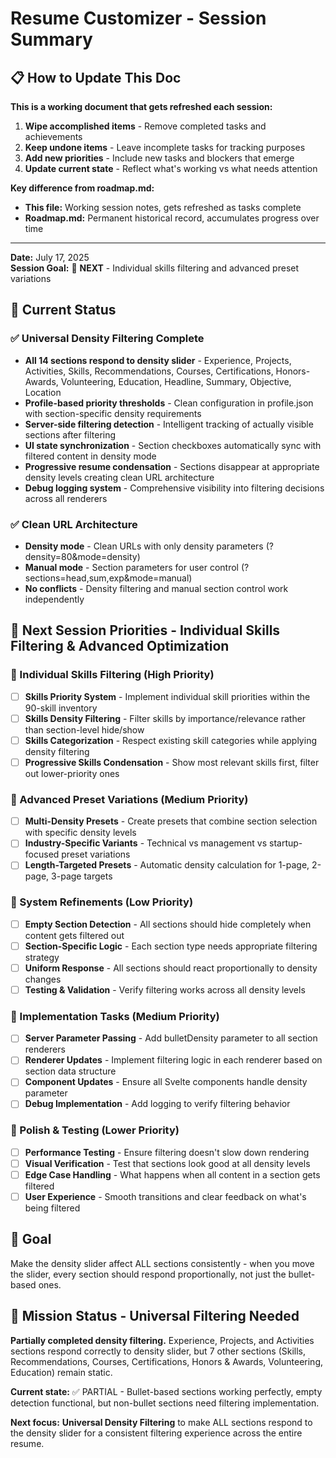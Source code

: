 # Resume Customizer - Session Summary

## 📋 How to Update This Doc

**This is a working document that gets refreshed each session:**
1. **Wipe accomplished items** - Remove completed tasks and achievements
2. **Keep undone items** - Leave incomplete tasks for tracking purposes
3. **Add new priorities** - Include new tasks and blockers that emerge
4. **Update current state** - Reflect what's working vs what needs attention

**Key difference from roadmap.md:**
- **This file:** Working session notes, gets refreshed as tasks complete
- **Roadmap.md:** Permanent historical record, accumulates progress over time

---

**Date:** July 17, 2025  
**Session Goal:** 🎯 **NEXT** - Individual skills filtering and advanced preset variations

## 🎯 Current Status

### ✅ Universal Density Filtering Complete
- **All 14 sections respond to density slider** - Experience, Projects, Activities, Skills, Recommendations, Courses, Certifications, Honors-Awards, Volunteering, Education, Headline, Summary, Objective, Location
- **Profile-based priority thresholds** - Clean configuration in profile.json with section-specific density requirements
- **Server-side filtering detection** - Intelligent tracking of actually visible sections after filtering
- **UI state synchronization** - Section checkboxes automatically sync with filtered content in density mode
- **Progressive resume condensation** - Sections disappear at appropriate density levels creating clean URL architecture
- **Debug logging system** - Comprehensive visibility into filtering decisions across all renderers

### ✅ Clean URL Architecture
- **Density mode** - Clean URLs with only density parameters (?density=80&mode=density)
- **Manual mode** - Section parameters for user control (?sections=head,sum,exp&mode=manual)
- **No conflicts** - Density filtering and manual section control work independently



## 🎯 Next Session Priorities - Individual Skills Filtering & Advanced Optimization

### 🚀 Individual Skills Filtering (High Priority)
- [ ] **Skills Priority System** - Implement individual skill priorities within the 90-skill inventory
- [ ] **Skills Density Filtering** - Filter skills by importance/relevance rather than section-level hide/show
- [ ] **Skills Categorization** - Respect existing skill categories while applying density filtering
- [ ] **Progressive Skills Condensation** - Show most relevant skills first, filter out lower-priority ones

### 🎯 Advanced Preset Variations (Medium Priority)
- [ ] **Multi-Density Presets** - Create presets that combine section selection with specific density levels
- [ ] **Industry-Specific Variants** - Technical vs management vs startup-focused preset variations
- [ ] **Length-Targeted Presets** - Automatic density calculation for 1-page, 2-page, 3-page targets

### 🔧 System Refinements (Low Priority)
- [ ] **Empty Section Detection** - All sections should hide completely when content gets filtered out
- [ ] **Section-Specific Logic** - Each section type needs appropriate filtering strategy
- [ ] **Uniform Response** - All sections should react proportionally to density changes
- [ ] **Testing & Validation** - Verify filtering works across all density levels

### 🔄 Implementation Tasks (Medium Priority)
- [ ] **Server Parameter Passing** - Add bulletDensity parameter to all section renderers
- [ ] **Renderer Updates** - Implement filtering logic in each renderer based on section data structure
- [ ] **Component Updates** - Ensure all Svelte components handle density parameter
- [ ] **Debug Implementation** - Add logging to verify filtering behavior

### 🎨 Polish & Testing (Lower Priority)
- [ ] **Performance Testing** - Ensure filtering doesn't slow down rendering
- [ ] **Visual Verification** - Test that sections look good at all density levels
- [ ] **Edge Case Handling** - What happens when all content in a section gets filtered
- [ ] **User Experience** - Smooth transitions and clear feedback on what's being filtered

## 🔑 Goal

Make the density slider affect ALL sections consistently - when you move the slider, every section should respond proportionally, not just the bullet-based ones.

## 🎯 Mission Status - Universal Filtering Needed

**Partially completed density filtering.** Experience, Projects, and Activities sections respond correctly to density slider, but 7 other sections (Skills, Recommendations, Courses, Certifications, Honors & Awards, Volunteering, Education) remain static.

**Current state:** ✅ PARTIAL - Bullet-based sections working perfectly, empty detection functional, but non-bullet sections need filtering implementation.

**Next focus:** **Universal Density Filtering** to make ALL sections respond to the density slider for a consistent filtering experience across the entire resume. 
